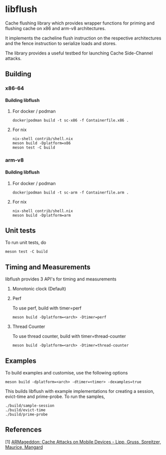 # libflush

Cache flushing library which provides wrapper functions for priming and flushing cache on x86 and arm-v8 architectures.

It implements the cacheline flush instruction on the respective architectures and the fence instruction to serialize loads and stores.

The library provides a useful testbed for launching Cache Side-Channel attacks.


## Building

### x86-64

#### Building libflush

1. For docker / podman
    ```console
    docker|podman build -t sc-x86 -f Containerfile.x86 .
    ```

2. For nix
   ```console
   nix-shell contrib/shell.nix
   meson build -Dplatform=x86
   meson test -C build
   ```

### arm-v8

#### Building libflush

1. For docker / podman
    ```console
    docker|podman build -t sc-arm -f Containerfile.arm .
    ```

2. For nix
    ```console
    nix-shell contrib/shell.nix
    meson build -Dplatform=arm
    ```

## Unit tests

To run unit tests, do
```console
meson test -C build
```

## Timing and Measurements

libflush provides 3 API's for timing and measurements

1. Monotonic clock (Default)

2. Perf

    To use perf, build with timer=perf
    ```console
    meson build -Dplatform=<arch> -Dtimer=perf
    ```

3. Thread Counter

    To use thread counter, build with timer=thread-counter
    ```console
    meson build -Dplatform=<arch> -Dtimer=thread-counter
    ```

## Examples

To build examples and customise, use the following options

```console
meson build -dplatform=<arch> -dtimer=<timer> -dexamples=true
```

This builds libflush with example implementations for creating a session, evict-time and prime-probe.
To run the samples,

```console
./build/sample-session
./build/evict-time
./build/prime-probe
```

## References

[1] [ARMageddon: Cache Attacks on Mobile Devices - Lipp, Gruss, Spreitzer, Maurice, Mangard](https://www.usenix.org/conference/usenixsecurity16/technical-sessions/presentation/lipp)
